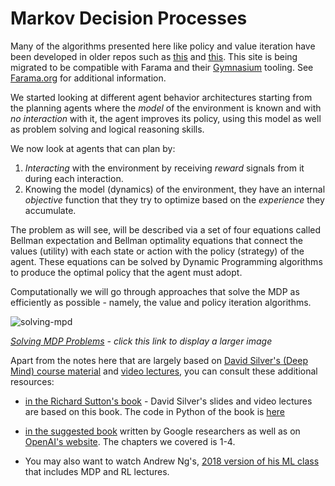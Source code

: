 # Markov Decision Processes


Many of the algorithms presented here like policy and value iteration have been developed in older repos such as [this](https://github.com/rlcode/reinforcement-learning) and [this](https://github.com/dennybritz/reinforcement-learning). This site is being migrated to be compatible with Farama and their [Gymnasium](https://gymnasium.farama.org/) tooling. See [Farama.org](https://farama.org/projects) for additional information.

We started looking at different agent behavior architectures starting from the planning agents where the _model_ of the environment is known and with _no interaction_ with it, the agent improves its policy, using this model as well as problem solving and logical reasoning skills. 

We now look at agents that can plan by:

1. _Interacting_ with the environment by receiving _reward_ signals from it during each interaction. 
2. Knowing the model (dynamics) of the environment, they have an internal _objective_ function that they try to optimize based on the _experience_ they accumulate.

The problem as will see, will be described via a set of four equations called Bellman expectation and Bellman optimality equations that connect the values (utility) with each state or action with the policy (strategy) of the agent. These equations can be solved by Dynamic Programming algorithms to produce the optimal policy  that the agent must adopt. 

Computationally we will go through approaches that solve the MDP as efficiently as possible - namely, the value and policy iteration algorithms.

![solving-mpd](images/solving-mdp.png)

*[Solving MDP Problems](https://raw.githubusercontent.com/pantelis/aiml-common/25b7bb61d967ac418eeffb1f87ee771386da590a/lectures/mdp/images/solving-mdp.png) - click this link to display a larger image*


Apart from the notes here that are largely based on [David Silver's (Deep Mind) course material](https://www.davidsilver.uk/teaching/) and [video lectures](https://www.youtube.com/watch?v=2pWv7GOvuf0&list=PLqYmG7hTraZDM-OYHWgPebj2MfCFzFObQ), you can consult these additional resources: 

 * [in the Richard Sutton's book](http://incompleteideas.net/book/RLbook2020.pdf) - David Silver's slides and video lectures are based on this book. The code in Python of the book is [here](https://github.com/ShangtongZhang/reinforcement-learning-an-introduction)

* [in the suggested book](https://www.amazon.com/Deep-Reinforcement-Learning-Python-Hands-dp-0135172381/dp/0135172381/ref=mt_paperback?_encoding=UTF8&me=&qid=) written by Google researchers as well as on [OpenAI's website](https://openai.com/resources/). The chapters we covered is 1-4. 

* You may also want to watch Andrew Ng's, [2018 version of his ML class](https://www.youtube.com/playlist?list=PLoROMvodv4rMiGQp3WXShtMGgzqpfVfbU) that includes MDP and RL lectures.

